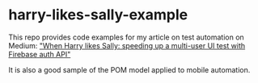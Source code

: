 # harry-likes-sally-example
This repo provides code examples for my article on test automation on Medium: ["When Harry likes Sally: speeding up a multi-user UI test with Firebase auth API"](https://medium.com/@kolbevich/when-harry-likes-sally-speeding-up-a-multi-user-ui-test-with-firebase-auth-api-7f1edd724e81)

It is also a good sample of the POM model applied to mobile automation. 
